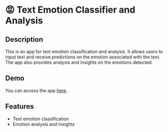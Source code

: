 # 😡 Text Emotion Classifier and Analysis

## Description
This is an app for text emotion classification and analysis. It allows users to input text and receive predictions on the emotion associated with the text. The app also provides analysis and insights on the emotions detected.

## Demo
You can access the app [here](https://text-emotion-classifier-analysis.streamlit.app).

## Features
- Text emotion classification
- Emotion analysis and insights